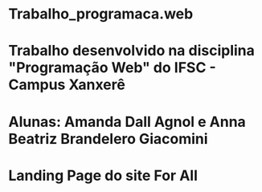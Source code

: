 # Trabalho_programaca.web

# Trabalho desenvolvido na disciplina "Programação Web" do IFSC - Campus Xanxerê
# Alunas: Amanda Dall Agnol e Anna Beatriz Brandelero Giacomini
# Landing Page do site For All
